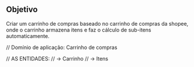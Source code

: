## Objetivo

Criar um carrinho de compras baseado no carrinho de compras da shopee, onde o carrinho armazena itens e faz o cálculo de sub-itens automaticamente.

// Domínio de aplicação: Carrinho de compras

// AS ENTIDADES:
// -> Carrinho
// -> Itens
